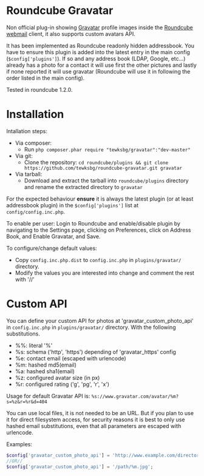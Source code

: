 Roundcube Gravatar
==================

Non official plug-in showing [Gravatar](https://www.gravatar.com/) profile images inside the [Roundcube webmail](https://roundcube.net/) client, it also supports custom avatars API.

It has been implemented as Roundcube readonly hidden addressbook. You have to ensure this plugin is added into the latest entry in the main config (`$config['plugins']`). If so and any address book (LDAP, Google, etc...) already has a photo for a contact it will use first the other pictures and lastly if none reported it will use gravatar (Roundcube will use it in following the order listed in the main config).

Tested in roundcube 1.2.0.


Installation
============

Intallation steps:
  - Via composer:
    - Run `php composer.phar require "tewksbg/gravatar":"dev-master"`
  - Via git:
    - Clone the repository:
      `cd roundcube/plugins && git clone https://github.com/tewksbg/roundcube-gravatar.git gravatar`
  - Via tarball:
    - Download and extract the tarball into `roundcube/plugins` directory and rename the extracted directory to `gravatar`


For the expected behaviour **ensure** it is always the latest plugin (or at least addressbook plugin) in the `$config['plugins']` list at `config/config.inc.php`.


To enable per user: Login to Roundcube and enable/disable plugin by navigating to the Settings page, clicking on Preferences, click on Address Book, and Enable Gravatar, and Save.


To configure/change default values:
  - Copy `config.inc.php.dist` to `config.inc.php` in `plugins/gravatar/` directory.
  - Modify the values you are interested into change and comment the rest with '//'


Custom API
==========

You can define your custom API for photos at 'gravatar_custom_photo_api' in `config.inc.php` in `plugins/gravatar/` directory. With the following substitutions.
  - %%: literal '%'
  - %s: schema ('http', 'https') depending of 'gravatar_https' config
  - %e: contact email (escaped with urlencode)
  - %m: hashed md5(email)
  - %a: hashed sha1(email)
  - %z: configured avatar size (in px)
  - %r: configured rating ('g', 'pg', 'r', 'x')

Usage for default Gravatar API is: `%s://www.gravatar.com/avatar/%m?s=%z&r=%r&d=404`


You can use local files, it is not needed to be an URL. But if you plan to use it for direct filesystem access, for security reasons it is best to only use hashed email substitutions, even that all parameters are escaped with urlencode.


Examples:
```php
$config['gravatar_custom_photo_api'] = 'http://www.example.com/directory/%e.jpg?s=%z';
//OR//
$config['gravatar_custom_photo_api'] = '/path/%m.jpg';
```
